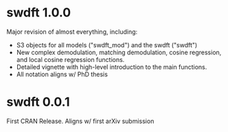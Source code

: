 # swdft 1.0.0
Major revision of almost everything, including:
- S3 objects for all models ("swdft_mod") and the swdft ("swdft")
- New complex demodulation, matching demodulation, cosine regression, and local cosine regression functions.  
- Detailed vignette with high-level introduction to the main functions. 
- All notation aligns w/ PhD thesis

# swdft 0.0.1
First CRAN Release. Aligns w/ first arXiv submission 
